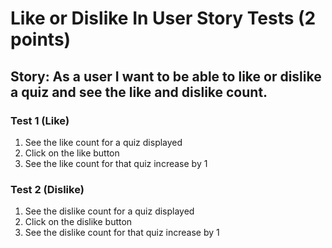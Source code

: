 # Like or Dislike In User Story Tests (2 points)
## Story: As a user I want to be able to like or dislike a quiz and see the like and dislike count.

### Test 1 (Like)
1. See the like count for a quiz displayed
2. Click on the like button
3. See the like count for that quiz increase by 1

### Test 2 (Dislike)
1. See the dislike count for a quiz displayed
2. Click on the dislike button
3. See the dislike count for that quiz increase by 1

